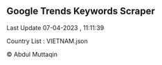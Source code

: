 

## Google Trends Keywords Scraper 
 
Last Update 07-04-2023 , 11:11:39

Country List :
VIETNAM.json



© Abdul Muttaqin 
